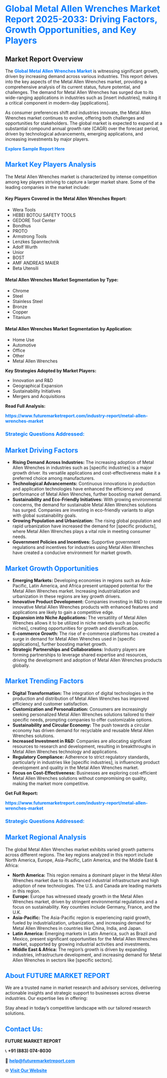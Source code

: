 <h1 style="color: #007BFF;">Global Metal Allen Wrenches Market Report 2025-2033: Driving Factors, Growth Opportunities, and Key Players</h1>

<section id="overview">
<h2>Market Report Overview</h2>
<p>The <a href="https://www.futuremarketreport.com/industry-report/metal-allen-wrenches-market" style="color: #007BFF; text-decoration: none;"><strong>Global Metal Allen Wrenches Market</strong></a> is witnessing significant growth, driven by increasing demand across various industries. This report delves into the key aspects of the Metal Allen Wrenches market, providing a comprehensive analysis of its current status, future potential, and challenges. The demand for Metal Allen Wrenches has surged due to its wide-ranging applications in industries such as [insert industries], making it a critical component in modern-day [applications].</p>
<p>As consumer preferences shift and industries innovate, the Metal Allen Wrenches market continues to evolve, offering both challenges and opportunities for stakeholders. The global market is expected to expand at a substantial compound annual growth rate (CAGR) over the forecast period, driven by technological advancements, emerging applications, and increasing investments by major players.</p>
</section>

<section id="overview">
<p><a href="https://www.futuremarketreport.com/request-sample/reportId=128713" style="color: #007BFF; text-decoration: none;"><strong>Explore Sample Report Here</strong></a></p>
</section>

<section id="key-players">
<h2 style="color: #007BFF;">Market Key Players Analysis</h2>
<p>The Metal Allen Wrenches market is characterized by intense competition among key players striving to capture a larger market share. Some of the leading companies in the market include:</p>
<h4>Key Players Covered in the Metal Allen Wrenches Report:</h4>
<ul><li>Wera Tools</li><li>HEBEI BOTOU SAFETY TOOLS</li><li>GEDORE Tool Center</li><li>Bondhus</li><li>PROTO</li><li>Armstrong Tools</li><li>Lenzkes Spanntechnik</li><li>Adolf Wurth</li><li>Unior</li><li>BOST</li><li>AMF ANDREAS MAIER</li><li>Beta Utensili</li></ul>
<h4>Metal Allen Wrenches Market Segmentation by Type:</h4>
<ul><li>Chrome</li><li>Steel</li><li>Stainless Steel</li><li>Bronze</li><li>Copper</li><li>Titanium</li></ul>

<h4>Metal Allen Wrenches Market Segmentation by Application:</h4>
<ul><li>Home Use</li><li>Automotive</li><li>Office</li><li>Other</li><li>Metal Allen Wrenches</li></ul>
<p><strong>Key Strategies Adopted by Market Players:</strong></p>
<ul>
<li>Innovation and R&D</li>
<li>Geographical Expansion</li>
<li>Sustainability Initiatives</li>
<li>Mergers and Acquisitions</li>
</ul>
</section>

<section>
<p><strong>Read Full Analysis: </strong></p><a href="https://www.futuremarketreport.com/industry-report/metal-allen-wrenches-market" style="color: #007BFF; text-decoration: none;"><strong>https://www.futuremarketreport.com/industry-report/metal-allen-wrenches-market</strong></a>
<h3 style="color: #007BFF;">Strategic Questions Addressed:</h3>
</section>

<section id="driving-factors">
<h2 style="color: #007BFF;">Market Driving Factors</h2>
<ul>
<li><strong>Rising Demand Across Industries:</strong> The increasing adoption of Metal Allen Wrenches in industries such as [specific industries] is a major growth driver. Its versatile applications and cost-effectiveness make it a preferred choice among manufacturers.</li>
<li><strong>Technological Advancements:</strong> Continuous innovations in production and application technologies have enhanced the efficiency and performance of Metal Allen Wrenches, further boosting market demand.</li>
<li><strong>Sustainability and Eco-Friendly Initiatives:</strong> With growing environmental concerns, the demand for sustainable Metal Allen Wrenches solutions has surged. Companies are investing in eco-friendly variants to align with global sustainability goals.</li>
<li><strong>Growing Population and Urbanization:</strong> The rising global population and rapid urbanization have increased the demand for [specific products], where Metal Allen Wrenches plays a vital role in meeting consumer needs.</li>
<li><strong>Government Policies and Incentives:</strong> Supportive government regulations and incentives for industries using Metal Allen Wrenches have created a conducive environment for market growth.</li>
</ul>
</section>

<section id="growth-opportunities">
<h2 style="color: #007BFF;">Market Growth Opportunities</h2>
<ul>
<li><strong>Emerging Markets:</strong> Developing economies in regions such as Asia-Pacific, Latin America, and Africa present untapped potential for the Metal Allen Wrenches market. Increasing industrialization and urbanization in these regions are key growth drivers.</li>
<li><strong>Innovative Product Development:</strong> Companies investing in R&D to create innovative Metal Allen Wrenches products with enhanced features and applications are likely to gain a competitive edge.</li>
<li><strong>Expansion into Niche Applications:</strong> The versatility of Metal Allen Wrenches allows it to be utilized in niche markets such as [specific niches], creating opportunities for growth and diversification.</li>
<li><strong>E-commerce Growth:</strong> The rise of e-commerce platforms has created a surge in demand for Metal Allen Wrenches used in [specific applications], further boosting market growth.</li>
<li><strong>Strategic Partnerships and Collaborations:</strong> Industry players are forming partnerships to leverage shared expertise and resources, driving the development and adoption of Metal Allen Wrenches products globally.</li>
</ul>
</section>

<section id="trending-factors">
<h2 style="color: #007BFF;">Market Trending Factors</h2>
<ul>
<li><strong>Digital Transformation:</strong> The integration of digital technologies in the production and distribution of Metal Allen Wrenches has improved efficiency and customer satisfaction.</li>
<li><strong>Customization and Personalization:</strong> Consumers are increasingly seeking personalized Metal Allen Wrenches solutions tailored to their specific needs, prompting companies to offer customizable options.</li>
<li><strong>Sustainability and Circular Economy:</strong> The push towards a circular economy has driven demand for recyclable and reusable Metal Allen Wrenches solutions.</li>
<li><strong>Increased Investment in R&D:</strong> Companies are allocating significant resources to research and development, resulting in breakthroughs in Metal Allen Wrenches technology and applications.</li>
<li><strong>Regulatory Compliance:</strong> Adherence to strict regulatory standards, particularly in industries like [specific industries], is influencing product development and quality in the Metal Allen Wrenches market.</li>
<li><strong>Focus on Cost-Effectiveness:</strong> Businesses are exploring cost-efficient Metal Allen Wrenches solutions without compromising on quality, making the market more competitive.</li>
</ul>
</section>

<section>
<p><strong>Get Full Report: </strong></p><a href="https://www.futuremarketreport.com/industry-report/metal-allen-wrenches-market" style="color: #007BFF; text-decoration: none;"><strong>https://www.futuremarketreport.com/industry-report/metal-allen-wrenches-market</strong></a>
<h3 style="color: #007BFF;">Strategic Questions Addressed:</h3>
</section>


<section id="regional-analysis">
<h2 style="color: #007BFF;">Market Regional Analysis</h2>
<p>The global Metal Allen Wrenches market exhibits varied growth patterns across different regions. The key regions analyzed in this report include North America, Europe, Asia-Pacific, Latin America, and the Middle East & Africa:</p>
<ul>
<li><strong>North America:</strong> This region remains a dominant player in the Metal Allen Wrenches market due to its advanced industrial infrastructure and high adoption of new technologies. The U.S. and Canada are leading markets in this region.</li>
<li><strong>Europe:</strong> Europe has witnessed steady growth in the Metal Allen Wrenches market, driven by stringent environmental regulations and a focus on sustainability. Key countries include Germany, France, and the U.K.</li>
<li><strong>Asia-Pacific:</strong> The Asia-Pacific region is experiencing rapid growth, fueled by industrialization, urbanization, and increasing demand for Metal Allen Wrenches in countries like China, India, and Japan.</li>
<li><strong>Latin America:</strong> Emerging markets in Latin America, such as Brazil and Mexico, present significant opportunities for the Metal Allen Wrenches market, supported by growing industrial activities and investments.</li>
<li><strong>Middle East & Africa:</strong> The region’s growth is driven by expanding industries, infrastructure development, and increasing demand for Metal Allen Wrenches in sectors like [specific sectors].</li>
</ul>
</section>

<footer>
<h2 style="color: #007BFF;">About FUTURE MARKET REPORT</h2>
<p>We are a trusted name in market research and advisory services, delivering actionable insights and strategic support to businesses across diverse industries. Our expertise lies in offering:</p>

<p>Stay ahead in today’s competitive landscape with our tailored research solutions.</p>

<h2 style="color: #007BFF;">Contact Us:</h2>
<p><strong>FUTURE MARKET REPORT</strong></p>
<p>📞 <strong>+91 (883) 074-8030</strong></p>
<p>📧 <strong><a href="mailto:help@futuremarketreport.com" style="color: #007BFF;">help@futuremarketreport.com</a></strong></p>
<p>🌐 <strong><a href="https://www.futuremarketreport.com/" style="color: #007BFF;">Visit Our Website</a></strong></p>
</footer>